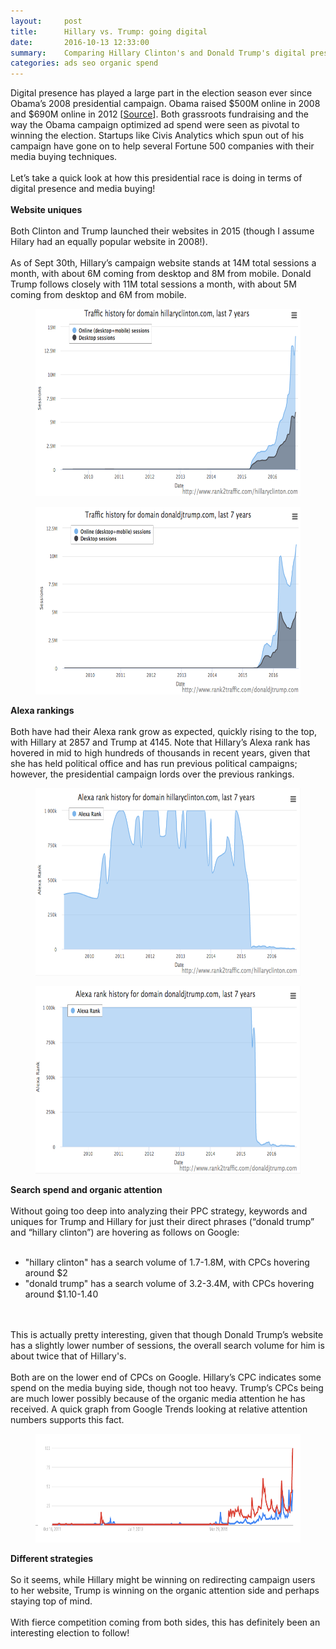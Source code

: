 ```yaml
---
layout:     post
title:      Hillary vs. Trump: going digital
date:       2016-10-13 12:33:00
summary:    Comparing Hillary Clinton's and Donald Trump's digital presence during the 2016 election cycle
categories: ads seo organic spend
---
```


<style>
.center-image
{
	text-align: center;
}
</style>

<p>
Digital presence has played a large part in the election season ever since Obama’s 2008 presidential campaign. Obama raised $500M online in 2008 and $690M online in 2012 [<a href="http://swampland.time.com/2012/11/15/exclusive-obamas-2012-digital-fundraising-outperformed-2008/">Source</a>]. Both grassroots fundraising and the way the Obama campaign optimized ad spend were seen as pivotal to winning the election. Startups like Civis Analytics which spun out of his campaign have gone on to help several Fortune 500 companies with their media buying techniques.
<br><br>
Let’s take a quick look at how this presidential race is doing in terms of digital presence and media buying!
<br><br>
<b>Website uniques</b>
<br><br>
Both Clinton and Trump launched their websites in 2015 (though I assume Hilary had an equally popular website in 2008!).
<br><br>
As of Sept 30th, Hillary’s campaign website stands at 14M total sessions a month, with about 6M coming from desktop and 8M from mobile. Donald Trump follows closely with 11M total sessions a month, with about 5M coming from desktop and 6M from mobile.</p>

<div class="center-image">
<figure>
  <img src="/images/10-13-2016-image001.png" width="600" height="300"/>
</figure>
</div>

<div class="center-image">
<figure>
  <img src="/images/10-13-2016-image002.png" width="600" height="300"/>
</figure>
</div>

<p><b>Alexa rankings</b>
<br><br>
Both have had their Alexa rank grow as expected, quickly rising to the top, with Hillary at 2857 and Trump at 4145. Note that Hillary’s Alexa rank has hovered in mid to high hundreds of thousands in recent years, given that she has held political office and has run previous political campaigns; however, the presidential campaign lords over the previous rankings.</p>

<div class="center-image">
<figure>
  <img src="/images/10-13-2016-image003.png" width="600" height="300"/>
</figure>
</div>

<div class="center-image">
<figure>
  <img src="/images/10-13-2016-image004.png" width="600" height="300"/>
</figure>
</div>

<p>
<b>Search spend and organic attention</b>
<br><br>
Without going too deep into analyzing their PPC strategy, keywords and uniques for Trump and Hillary for just their direct phrases (“donald trump” and “hillary clinton”) are hovering as follows on Google:
<br><br>
<ul>
<li>"hillary clinton" has a search volume of 1.7-1.8M, with CPCs hovering around $2</li>
<li>"donald trump" has a search volume of 3.2-3.4M, with CPCs hovering around $1.10-1.40</li>
</ul>
<br><br>
This is actually pretty interesting, given that though Donald Trump’s website has a slightly lower number of sessions, the overall search volume for him is about twice that of Hillary's.
<br><br>
Both are on the lower end of CPCs on Google. Hillary’s CPC indicates some spend on the media buying side, though not too heavy. Trump’s CPCs being are much lower possibly because of the organic media attention he has received. A quick graph from Google Trends looking at relative attention numbers supports this fact.</p>

<div class="center-image">
<figure>
  <img src="/images/10-13-2016-image005.png" width="681" height="174"/>
</figure>
</div>

<p>
<b>Different strategies</b>
<br><br>
So it seems, while Hillary might be winning on redirecting campaign users to her website, Trump is winning on the organic attention side and perhaps staying top of mind.
<br><br>
With fierce competition coming from both sides, this has definitely been an interesting election to follow!
</p>


